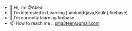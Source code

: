 - 👋 Hi, I’m @Abed
- 👀 I’m interested in Learning [ android{java,Kotiln},firebase]
- 🌱 I’m currently learning firebase
- 📫 How to reach me .. sma3teen@gmail.com
<!---
Masteader/Masteader is a ✨ special ✨ repository because its `README.md` (this file) appears on your GitHub profile.
You can click the Preview link to take a look at your changes.
--->

